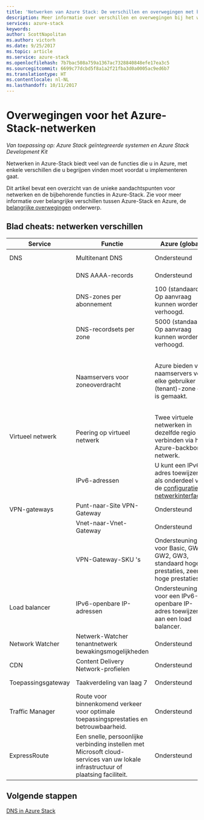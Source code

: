 ```yaml
---
title: 'Netwerken van Azure Stack: De verschillen en overwegingen met betrekking tot'
description: Meer informatie over verschillen en overwegingen bij het werken met netwerken in Azure-Stack.
services: azure-stack
keywords: 
author: ScottNapolitan
ms.author: victorh
ms.date: 9/25/2017
ms.topic: article
ms.service: azure-stack
ms.openlocfilehash: 7b7bac508a759a1367ac7328840848efe17ea3c5
ms.sourcegitcommit: 6699c77dcbd5f8a1a2f21fba3d0a0005ac9ed6b7
ms.translationtype: HT
ms.contentlocale: nl-NL
ms.lasthandoff: 10/11/2017
---
```

# <a name="considerations-for-azure-stack-networking"></a>Overwegingen voor het Azure-Stack-netwerken

*Van toepassing op: Azure Stack geïntegreerde systemen en Azure Stack Development Kit*

Netwerken in Azure-Stack biedt veel van de functies die u in Azure, met enkele verschillen die u begrijpen vinden moet voordat u implementeren gaat.


Dit artikel bevat een overzicht van de unieke aandachtspunten voor netwerken en de bijbehorende functies in Azure-Stack. Zie voor meer informatie over belangrijke verschillen tussen Azure-Stack en Azure, de [belangrijke overwegingen](azure-stack-considerations.md) onderwerp.


## <a name="cheat-sheet-networking-differences"></a>Blad cheats: netwerken verschillen

|Service | Functie | Azure (global) | Azure Stack |
| --- | --- | --- | --- |
| DNS | Multitenant DNS | Ondersteund| Nog niet ondersteund|
| |DNS AAAA-records|Ondersteund|Niet ondersteund|
| |DNS-zones per abonnement|100 (standaard)<br>Op aanvraag kunnen worden verhoogd.|100|
| |DNS-recordsets per zone|5000 (standaard)<br>Op aanvraag kunnen worden verhoogd.|5000|
||Naamservers voor zoneoverdracht|Azure bieden vier naamservers voor elke gebruiker (tenant)-zone die is gemaakt.|Azure Stack biedt twee naamservers voor elke gebruiker (tenant)-zone die is gemaakt.|
| Virtueel netwerk|Peering op virtueel netwerk|Twee virtuele netwerken in dezelfde regio verbinden via het Azure-backbone-netwerk.|Nog niet ondersteund|
| |IPv6-adressen|U kunt een IPv6-adres toewijzen als onderdeel van de [configuratie netwerkinterfaces](https://docs.microsoft.com/en-us/azure/virtual-network/virtual-network-network-interface-addresses#ip-address-versions).|Alleen IPv4 wordt ondersteund.|
|VPN-gateways|Punt-naar-Site VPN-Gateway|Ondersteund|Nog niet ondersteund|
| |Vnet-naar-Vnet-Gateway|Ondersteund|Nog niet ondersteund|
| |VPN-Gateway-SKU 's|Ondersteuning voor Basic, GW1, GW2, GW3, standaard hoge prestaties, zeer hoge prestaties. |Ondersteuning voor Basic, Standard en hoog-presterende SKU's.|
|Load balancer|IPv6-openbare IP-adressen|Ondersteuning voor een IPv6-openbare IP-adres toewijzen aan een load balancer.|Alleen IPv4 wordt ondersteund.|
|Network Watcher|Netwerk-Watcher tenantnetwerk bewakingsmogelijkheden|Ondersteund|Nog niet ondersteund|
|CDN|Content Delivery Network-profielen|Ondersteund|Nog niet ondersteund|
|Toepassingsgateway|Taakverdeling van laag 7|Ondersteund|Nog niet ondersteund|
|Traffic Manager|Route voor binnenkomend verkeer voor optimale toepassingsprestaties en betrouwbaarheid.|Ondersteund|Nog niet ondersteund|
|ExpressRoute|Een snelle, persoonlijke verbinding instellen met Microsoft cloud-services van uw lokale infrastructuur of plaatsing faciliteit.|Ondersteund|Ondersteuning voor het Azure-Stack verbinden met een Express Route-circuit.|

## <a name="next-steps"></a>Volgende stappen

[DNS in Azure Stack](azure-stack-dns.md)
